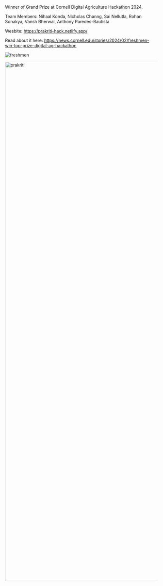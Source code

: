 Winner of Grand Prize at Cornell Digital Agriculture Hackathon 2024.

Team Members: Nihaal Konda, Nicholas Channg, Sai Nellutla, Rohan Sonakya, Vansh Bherwal, Anthony Paredes-Bautista

Wesbite: https://prakriti-hack.netlify.app/

Read about it here: https://news.cornell.edu/stories/2024/02/freshmen-win-top-prize-digital-ag-hackathon

![freshmen](https://news.cornell.edu/sites/default/files/styles/full_size/public/freshmen_0.jpg?itok=Yq14i2IN)

<img width="1710" alt="prakriti" src="https://github.com/NicholasChanng/prakriti/assets/87846996/238342d4-98c5-4d2e-b72e-2b70089c3486">
